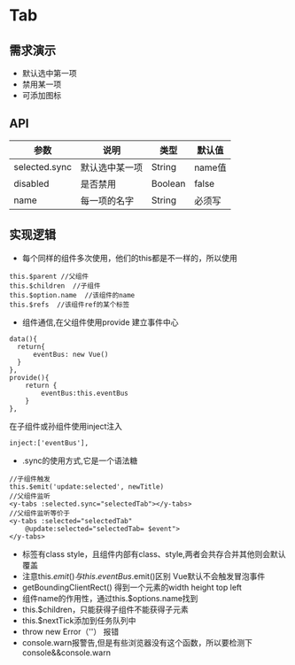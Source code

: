 # Tab

## 需求演示

- 默认选中第一项
- 禁用某一项
- 可添加图标

<ClientOnly>
   <tabs-demo></tabs-demo>
</ClientOnly>

## API

| 参数   | 说明   | 类型  | 默认值 |
| -------- | -------- | ------- | ------ |
| selected.sync | 默认选中某一项 | String  | name值 |
| disabled      | 是否禁用 | Boolean   | false   |
| name  | 每一项的名字 | String | 必须写 |

## 实现逻辑

- 每个同样的组件多次使用，他们的this都是不一样的，所以使用

```vue
this.$parent //父组件
this.$children  //子组件
this.$option.name  //该组件的name
this.$refs  //该组件ref的某个标签
```

- 组件通信,在父组件使用provide 建立事件中心

```vue
data(){
  return{
      eventBus: new Vue()
  }
},
provide(){
    return {
        eventBus:this.eventBus
    }
},
```

在子组件或孙组件使用inject注入

```vue
inject:['eventBus'],
```

- .sync的使用方式,它是一个语法糖

```vue
//子组件触发
this.$emit('update:selected', newTitle)
//父组件监听
<y-tabs :selected.sync="selectedTab"></y-tabs>
//父组件监听等价于
<y-tabs :selected="selectedTab"  
    @update:selected="selectedTab= $event">   
</y-tabs>
```

- 标签有class style，且组件内部有class、style,两者会共存合并其他则会默认覆盖
- 注意this.$emit()与this.eventBus.$emit()区别 Vue默认不会触发冒泡事件
- getBoundingClientRect() 得到一个元素的width height top left
- 组件name的作用性，通过this.$options.name找到
- this.$children，只能获得子组件不能获得子元素  
- this.$nextTick添加到任务队列中
- throw new Error（''） 报错
- console.warn报警告,但是有些浏览器没有这个函数，所以要检测下console&&console.warn 